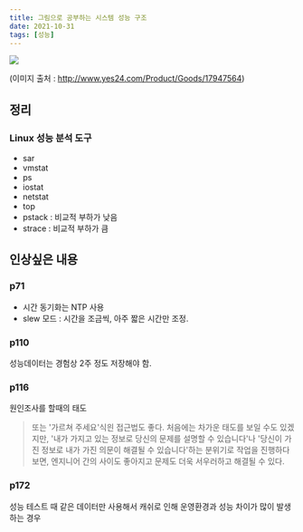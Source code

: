 ```yaml
---
title: 그림으로 공부하는 시스템 성능 구조
date: 2021-10-31
tags: [성능]
---
```


![](https://image.yes24.com/momo/TopCate502/MidCate003/50124566.jpg)

(이미지 출처 : http://www.yes24.com/Product/Goods/17947564)

## 정리
### Linux 성능 분석 도구
- sar
- vmstat
- ps
- iostat
- netstat
- top
- pstack : 비교적 부하가 낮음
- strace : 비교적 부하가 큼

## 인상싶은 내용

### p71
- 시간 동기화는 NTP 사용
- slew 모드 : 시간을 조금씩, 아주 짧은 시간만 조정.

### p110
성능데이터는 경험상 2주 정도 저장해야 함.

### p116
원인조사를 할때의 태도

> 또는 '가르쳐 주세요'식읜 접근법도 좋다.
> 처음에는 차가운 태도를 보일 수도 있겠지만, '내가 가지고 있는 정보로 당신의 문제를 설명할 수 있습니다'나 '당신이 가진 정보로 내가 가진 의문이 해결될 수 있습니다'하는 분위기로 작업을 진행하다 보면, 엔지니어 간의 사이도 좋아지고 문제도 더욱  서우러하고 해결될 수 있다.

### p172
성능 테스트 때 같은 데이터만 사용해서 캐쉬로 인해 운영환경과 성능 차이가 많이 발생하는 경우


